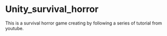 # Unity_survival_horror
This is a survival horror game creating by following a series of tutorial from youtube.

